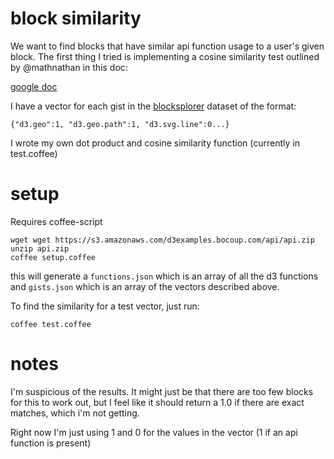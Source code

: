 # block similarity

We want to find blocks that have similar api function usage to a user's given block. The first thing I tried is implementing a cosine similarity test outlined by @mathnathan in this doc:

[google doc](https://docs.google.com/document/d/1mMGeK_NLjMrUmBf1IUN9eRtr5uHyv5bN0_vZCorG5OQ/edit?usp=sharing)

I have a vector for each gist in the [blocksplorer](http://bl.ocksplorer.org/) dataset of the format:
```
{"d3.geo":1, "d3.geo.path":1, "d3.svg.line":0...}
```
I wrote my own dot product and cosine similarity function (currently in test.coffee)


# setup
Requires coffee-script

```
wget wget https://s3.amazonaws.com/d3examples.bocoup.com/api/api.zip
unzip api.zip
coffee setup.coffee
```
this will generate a `functions.json` which is an array of all the d3 functions and `gists.json` which is an array of the vectors described above.


To find the similarity for a test vector, just run:
```
coffee test.coffee
```

# notes

I'm suspicious of the results. It might just be that there are too few blocks for this to work out, but I feel like it should return a 1.0 if there are exact matches, which i'm not getting.

Right now I'm just using 1 and 0 for the values in the vector (1 if an api function is present)